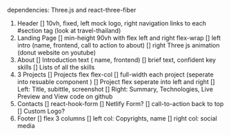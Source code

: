 dependencies: Three.js and react-three-fiber

1. Header 
[] 10vh, fixed, left mock logo, right navigation links to each #section tag (look at travel-thailand)
2. Landing Page
[] min-height 90vh with flex left and right flex-wrap
[] left intro (name, frontend, call to action to about)
[] right Three js animation (donut website on youtube)
3. About
[] Introduction text ( name, frontend)
[] brief text, confident key skills
[] Lists of all the skills
4. 3 Projects
[] Projects flex flex-col
[] full-width each project (seperate into resuable component )
[] Project flex seperate into left and right
[] Left: Title, subittle, screenshot
[] Right: Summary, Technologies, Live Preview and View code on github
5. Contacts
[] react-hook-form
[] Netlify Form? 
[] call-to-action back to top
[] Custom Logo?
6. Footer
[] flex 3 columns
[] left col: Copyrights, name
[] right col: social media